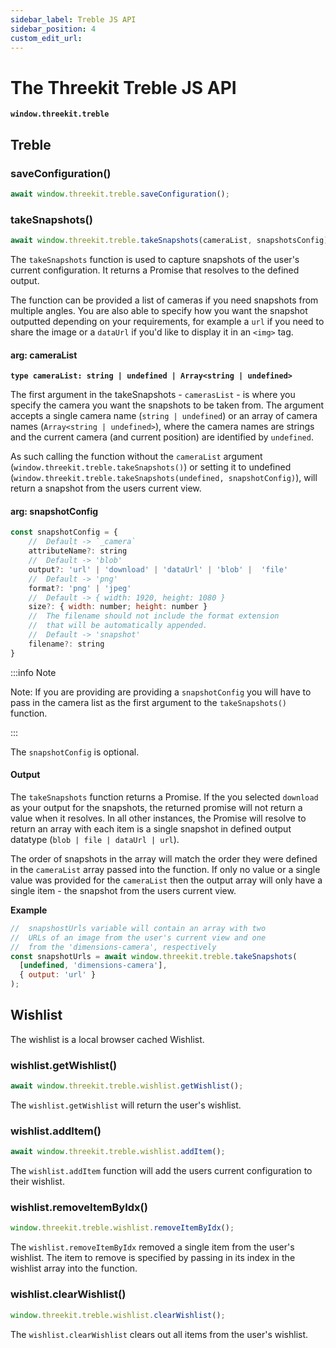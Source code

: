 ```yaml
---
sidebar_label: Treble JS API
sidebar_position: 4
custom_edit_url:
---
```


# The Threekit Treble JS API

**`window.threekit.treble`**

## Treble

### saveConfiguration()

```js
await window.threekit.treble.saveConfiguration();
```

### takeSnapshots()

```js
await window.threekit.treble.takeSnapshots(cameraList, snapshotsConfig);
```

The `takeSnapshots` function is used to capture snapshots of the user's current configuration. It returns a Promise that resolves to the defined output.

The function can be provided a list of cameras if you need snapshots from multiple angles. You are also able to specify how you want the snapshot outputted depending on your requirements, for example a `url` if you need to share the image or a `dataUrl` if you'd like to display it in an `<img>` tag.

#### arg: cameraList

**`type cameraList: string | undefined | Array<string | undefined>`**

The first argument in the takeSnapshots - `camerasList` - is where you specify the camera you want the snapshots to be taken from. The argument accepts a single camera name (`string | undefined`) or an array of camera names (`Array<string | undefined>`), where the camera names are strings and the current camera (and current position) are identified by `undefined`.

As such calling the function without the `cameraList` argument (`window.threekit.treble.takeSnapshots()`) or setting it to undefined (`window.threekit.treble.takeSnapshots(undefined, snapshotConfig)`), will return a snapshot from the users current view.

#### arg: snapshotConfig

```js
const snapshotConfig = {
    //  Default -> `_camera`
    attributeName?: string
    //  Default -> 'blob'
    output?: 'url' | 'download' | 'dataUrl' | 'blob' |  'file'
    //  Default -> 'png'
    format?: 'png' | 'jpeg'
    //  Default -> { width: 1920, height: 1080 }
    size?: { width: number; height: number }
    //  The filename should not include the format extension
    //  that will be automatically appended.
    //  Default -> 'snapshot'
    filename?: string
}
```

:::info Note

Note: If you are providing are providing a `snapshotConfig` you will have to pass in the camera list as the first argument to the `takeSnapshots()` function.

:::

The `snapshotConfig` is optional.

#### Output

The `takeSnapshots` function returns a Promise. If the you selected `download` as your output for the snapshots, the returned promise will not return a value when it resolves. In all other instances, the Promise will resolve to return an array with each item is a single snapshot in defined output datatype (`blob | file | dataUrl | url`).

The order of snapshots in the array will match the order they were defined in the `cameraList` array passed into the function. If only no value or a single value was provided for the `cameraList` then the output array will only have a single item - the snapshot from the users current view.

**Example**

```js
//  snapshostUrls variable will contain an array with two
//  URLs of an image from the user's current view and one
//  from the 'dimensions-camera', respectively
const snapshotUrls = await window.threekit.treble.takeSnapshots(
  [undefined, 'dimensions-camera'],
  { output: 'url' }
);
```

## Wishlist

The wishlist is a local browser cached Wishlist.

### wishlist.getWishlist()

```js
await window.threekit.treble.wishlist.getWishlist();
```

The `wishlist.getWishlist` will return the user's wishlist.

### wishlist.addItem()

```js
await window.threekit.treble.wishlist.addItem();
```

The `wishlist.addItem` function will add the users current configuration to their wishlist.

### wishlist.removeItemByIdx()

```js
window.threekit.treble.wishlist.removeItemByIdx();
```

The `wishlist.removeItemByIdx` removed a single item from the user's wishlist. The item to remove is specified by passing in its index in the wishlist array into the function.

### wishlist.clearWishlist()

```js
window.threekit.treble.wishlist.clearWishlist();
```

The `wishlist.clearWishlist` clears out all items from the user's wishlist.
